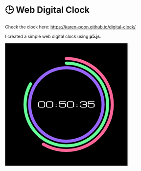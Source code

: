 # 🕒 Web Digital Clock

Check the clock here: https://karen-poon.github.io/digital-clock/

I created a simple web digital clock using <b>p5.js</b>.

![](https://github.com/karen-poon/digital-clock/blob/master/preview.png)
